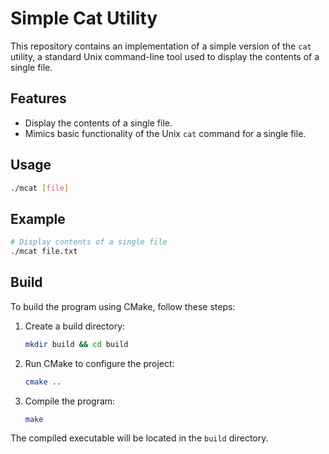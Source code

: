 # Simple Cat Utility

This repository contains an implementation of a simple version of the `cat` utility, a standard Unix command-line tool used to display the contents of a single file.

## Features

- Display the contents of a single file.
- Mimics basic functionality of the Unix `cat` command for a single file.

## Usage

```bash
./mcat [file]
```

## Example

```bash
# Display contents of a single file
./mcat file.txt
```

## Build

To build the program using CMake, follow these steps:

1. Create a build directory:
    ```bash
    mkdir build && cd build
    ```

2. Run CMake to configure the project:
    ```bash
    cmake ..
    ```

3. Compile the program:
    ```bash
    make
    ```

The compiled executable will be located in the `build` directory.
